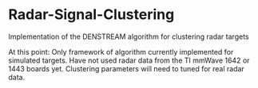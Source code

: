# Radar-Signal-Clustering
Implementation of the DENSTREAM algorithm for clustering radar targets

At this point: Only framework of algorithm currently implemented for simulated targets. Have not used radar data from the TI mmWave 1642 or 1443 boards yet. Clustering parameters will need to tuned for real radar data.
